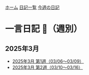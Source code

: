 <link rel="stylesheet" href="style.css">
<div class="header">
  <a href="README.html">ホーム</a>
  <a href="diary.html">日記一覧</a>
  <a href="diary-2025-03-week1.html">今週の日記</a>
</div>

# 一言日記 📅（週別）

## 2025年3月
- [2025年3月 第1週（03/06〜03/09）](diary-2025-03-week1.md)
- [2025年3月 第2週（03/10〜03/16）](diary-2025-03-week2.md)
